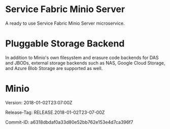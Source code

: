 Service Fabric Minio Server 
==============================================
A ready to use Service Fabric Minio Server microservice.

Pluggable Storage Backend
==============================================
In addition to Minio's own filesystem and erasure code backends for DAS and JBODs, external storage backends such as NAS, Google Cloud Storage, and Azure Blob Storage are supported as well.

Minio
==============================================
Version: 2018-01-02T23:07:00Z

Release-Tag: RELEASE.2018-01-02T23-07-00Z

Commit-ID: a6318dbdaf0a33d80e52bb762e153e4d7ca396f7

